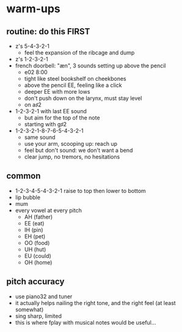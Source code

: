 # warm-ups


## routine: do this FIRST

- z's 5-4-3-2-1
	* feel the expansion of the ribcage and dump
- z's 1-2-3-2-1
- french doorbell: "æn", 3 sounds setting up above the pencil
	* e02 8:00
	* tight like steel bookshelf on cheekbones
	* above the pencil EE, feeling like a click
	* deeper EE with more lows
	* don't push down on the larynx, must stay level
	* on a♯2
- 1-2-3-2-1 with last EE sound
	* but aim for the top of the note
	* starting with g♯2
- 1-2-3-2-1-8-7-6-5-4-3-2-1
	* same sound
	* use your arm, scooping up: reach up
	* feel but don't sound: we don't want a bend
	* clear jump, no tremors, no hesitations


## common

- 1-2-3-4-5-4-3-2-1 raise to top then lower to bottom
- lip bubble
- mum
- every vowel at every pitch
	* AH (father)
	* EE (eat)
	* IH (pin)
	* EH (pet)
	* OO (food)
	* UH (hut)
	* EU (could)
	* OH (home)


## pitch accuracy

- use piano32 and tuner
- it actually helps nailing the right tone,
and the right feel
(at least somewhat)
- sing sharp, limited
- this is where fplay with musical notes would be useful...
